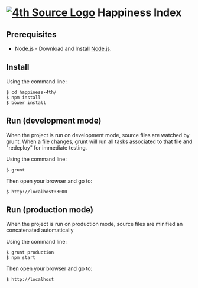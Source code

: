 # [![4th Source Logo](http://www.4thsource.com/wordpress/wp-content/uploads/2014/06/4th-source-logo.png)](http://www.4thsource.com/) Happiness Index

## Prerequisites
  * Node.js - Download and Install [Node.js](http://www.nodejs.org/download/).

## Install
  Using the command line:
  
    $ cd happiness-4th/
    $ npm install
    $ bower install

## Run (development mode)
  When the project is run on development mode, source files are watched by grunt. When a file changes, grunt will run all tasks associated to that file and "redeploy" for immediate testing.
  
  Using the command line:
  
    $ grunt

  Then open your browser and go to:
  
    $ http://localhost:3000

## Run (production mode)
  When the project is run on production mode, source files are minified an concatenated automatically

  Using the command line:
  
    $ grunt production
    $ npm start

  Then open your browser and go to:
  
    $ http://localhost
